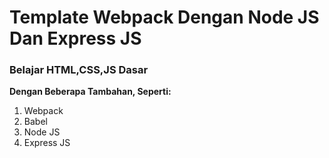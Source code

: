 # Template Webpack Dengan Node JS Dan Express JS

### Belajar HTML,CSS,JS Dasar

**Dengan Beberapa Tambahan, Seperti:**
1. Webpack
2. Babel
3. Node JS
4. Express JS